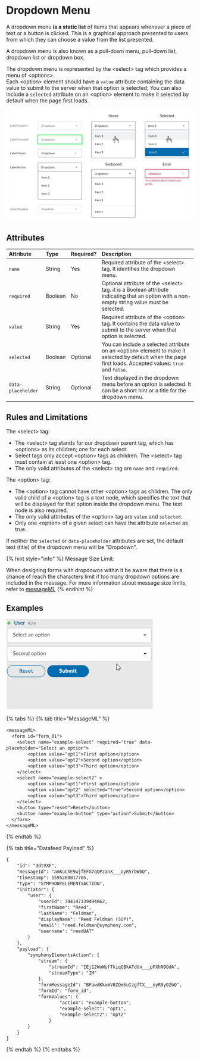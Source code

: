 # Dropdown Menu

A dropdown menu **is a static list** of items that appears whenever a piece of text or a button is clicked. This is a graphical approach presented to users from which they can choose a value from the list presented.

A dropdown menu is also known as a pull-down menu, pull-down list, dropdown list or dropdown box.

The dropdown menu is represented by the &lt;select&gt; tag which provides a menu of &lt;options&gt;.  
Each &lt;option&gt; element should have a `value` attribute containing the data value to submit to the server when that option is selected; You can also include a `selected` attribute on an &lt;option&gt; element to make it selected by default when the page first loads.

![](../../../.gitbook/assets/af42ada-dropdown.jpg)

## Attributes

| Attribute | Type | Required? | Description |
| :--- | :--- | :--- | :--- |
| `name` | String | Yes | Required attribute of the &lt;select&gt; tag. It identifies the dropdown menu. |
| `required` | Boolean | No | Optional attribute of the &lt;select&gt; tag. it is a Boolean attribute indicating that an option with a non-empty string value must be selected. |
| `value` | String | Yes | Required attribute of the &lt;option&gt; tag. It contains the data value to submit to the server when that option is selected. |
| `selected` | Boolean | Optional | You can include a selected attribute on an &lt;option&gt; element to make it selected by default when the page first loads. Accepted values: `true` and `false`. |
| `data-placeholder` | String | Optional | Text displayed in the dropdown menu before an option is selected. It can be a short hint or a title for the dropdown menu. |

## Rules and Limitations

The &lt;select&gt; tag:

* The &lt;select&gt; tag stands for our dropdown parent tag, which has &lt;options&gt; as its children; one for each select.
* Select tags only accept &lt;option&gt; tags as children. The &lt;select&gt; tag must contain at least one &lt;option&gt; tag.
* The only valid attributes of the &lt;select&gt; tag are `name` and `required`.

The &lt;option&gt; tag:

* The &lt;option&gt; tag cannot have other &lt;option&gt; tags as children. The only valid child of a &lt;option&gt; tag is a text node, which specifies the text that will be displayed for that option inside the dropdown menu. The text node is also required.
* The only valid attributes of the &lt;option&gt; tag are `value` and `selected`.
* Only one &lt;option&gt; of a given select can have the attribute `selected` as true.

If neither the `selected` or `data-placeholder` attributes are set, the default text \(title\) of the dropdown menu will be "Dropdown".

{% hint style="info" %}
Message Size Limit:

When designing forms with dropdowns within it be aware that there is a chance of reach the characters limit if too many dropdown options are included in the message. For more information about message size limits, refer to [messageML](../../messages/overview-of-messageml/message-format-messageml.md#message-size-limits)
{% endhint %}

## Examples

![](../../../.gitbook/assets/acdecc6-editing_a_page.gif)

{% tabs %}
{% tab title="MessageML" %}
```markup
<messageML>
  <form id="form_01">
    <select name="example-select" required="true" data-placeholder="Select an option">
        <option value="opt1">First option</option>
        <option value="opt2">Second option</option>
        <option value="opt3">Third option</option>
    </select>
    <select name="example-select2" >
        <option value="opt1">First option</option>
        <option value="opt2" selected="true">Second option</option>
        <option value="opt3">Third option</option>
    </select>
    <button type="reset">Reset</button> 
    <button name="example-button" type="action">Submit</button>     
  </form>
</messageML>
```
{% endtab %}

{% tab title="Datafeed Payload" %}
```text
{
    "id": "3dtVXF",
    "messageId": "amKuCXE9wjfEFX7qQPzanX___oyR5rbWbQ",
    "timestamp": 1595280017705,
    "type": "SYMPHONYELEMENTSACTION",
    "initiator": {
        "user": {
            "userId": 344147139494862,
            "firstName": "Reed",
            "lastName": "Feldman",
            "displayName": "Reed Feldman (SUP)",
            "email": "reed.feldman@symphony.com",
            "username": "reedUAT"
        }
    },
    "payload": {
        "symphonyElementsAction": {
            "stream": {
                "streamId": "IEj12WoWsfTkiqOBkATdUn___pFXhN9OdA",
                "streamType": "IM"
            },
            "formMessageId": "BFawdKkxmV0ZQmSuIzgfTX___oyR5yO2bQ",
            "formId": "form_id",
            "formValues": {
                    "action": "example-button",
                    "example-select": "opt1",
                    "example-select2": "opt2"
                }
        }
    }
}
```
{% endtab %}
{% endtabs %}

